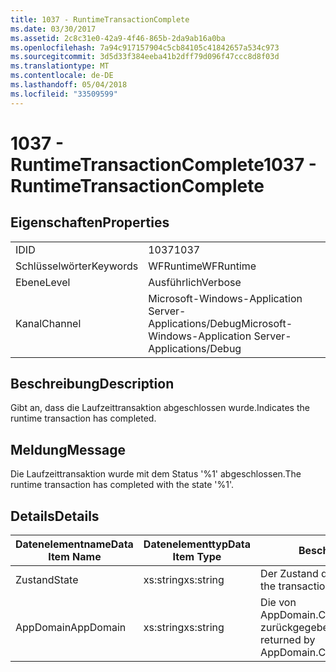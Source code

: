 ```yaml
---
title: 1037 - RuntimeTransactionComplete
ms.date: 03/30/2017
ms.assetid: 2c8c31e0-42a9-4f46-865b-2da9ab16a0ba
ms.openlocfilehash: 7a94c917157904c5cb84105c41842657a534c973
ms.sourcegitcommit: 3d5d33f384eeba41b2dff79d096f47ccc8d8f03d
ms.translationtype: MT
ms.contentlocale: de-DE
ms.lasthandoff: 05/04/2018
ms.locfileid: "33509599"
---
```

# <a name="1037---runtimetransactioncomplete"></a><span data-ttu-id="492e2-102">1037 - RuntimeTransactionComplete</span><span class="sxs-lookup"><span data-stu-id="492e2-102">1037 - RuntimeTransactionComplete</span></span>
## <a name="properties"></a><span data-ttu-id="492e2-103">Eigenschaften</span><span class="sxs-lookup"><span data-stu-id="492e2-103">Properties</span></span>  
  
|||  
|-|-|  
|<span data-ttu-id="492e2-104">ID</span><span class="sxs-lookup"><span data-stu-id="492e2-104">ID</span></span>|<span data-ttu-id="492e2-105">1037</span><span class="sxs-lookup"><span data-stu-id="492e2-105">1037</span></span>|  
|<span data-ttu-id="492e2-106">Schlüsselwörter</span><span class="sxs-lookup"><span data-stu-id="492e2-106">Keywords</span></span>|<span data-ttu-id="492e2-107">WFRuntime</span><span class="sxs-lookup"><span data-stu-id="492e2-107">WFRuntime</span></span>|  
|<span data-ttu-id="492e2-108">Ebene</span><span class="sxs-lookup"><span data-stu-id="492e2-108">Level</span></span>|<span data-ttu-id="492e2-109">Ausführlich</span><span class="sxs-lookup"><span data-stu-id="492e2-109">Verbose</span></span>|  
|<span data-ttu-id="492e2-110">Kanal</span><span class="sxs-lookup"><span data-stu-id="492e2-110">Channel</span></span>|<span data-ttu-id="492e2-111">Microsoft-Windows-Application Server-Applications/Debug</span><span class="sxs-lookup"><span data-stu-id="492e2-111">Microsoft-Windows-Application Server-Applications/Debug</span></span>|  
  
## <a name="description"></a><span data-ttu-id="492e2-112">Beschreibung</span><span class="sxs-lookup"><span data-stu-id="492e2-112">Description</span></span>  
 <span data-ttu-id="492e2-113">Gibt an, dass die Laufzeittransaktion abgeschlossen wurde.</span><span class="sxs-lookup"><span data-stu-id="492e2-113">Indicates the runtime transaction has completed.</span></span>  
  
## <a name="message"></a><span data-ttu-id="492e2-114">Meldung</span><span class="sxs-lookup"><span data-stu-id="492e2-114">Message</span></span>  
 <span data-ttu-id="492e2-115">Die Laufzeittransaktion wurde mit dem Status '%1' abgeschlossen.</span><span class="sxs-lookup"><span data-stu-id="492e2-115">The runtime transaction has completed with the state '%1'.</span></span>  
  
## <a name="details"></a><span data-ttu-id="492e2-116">Details</span><span class="sxs-lookup"><span data-stu-id="492e2-116">Details</span></span>  
  
|<span data-ttu-id="492e2-117">Datenelementname</span><span class="sxs-lookup"><span data-stu-id="492e2-117">Data Item Name</span></span>|<span data-ttu-id="492e2-118">Datenelementtyp</span><span class="sxs-lookup"><span data-stu-id="492e2-118">Data Item Type</span></span>|<span data-ttu-id="492e2-119">Beschreibung</span><span class="sxs-lookup"><span data-stu-id="492e2-119">Description</span></span>|  
|--------------------|--------------------|-----------------|  
|<span data-ttu-id="492e2-120">Zustand</span><span class="sxs-lookup"><span data-stu-id="492e2-120">State</span></span>|<span data-ttu-id="492e2-121">xs:string</span><span class="sxs-lookup"><span data-stu-id="492e2-121">xs:string</span></span>|<span data-ttu-id="492e2-122">Der Zustand der Transaktion.</span><span class="sxs-lookup"><span data-stu-id="492e2-122">The state of the transaction.</span></span>|  
|<span data-ttu-id="492e2-123">AppDomain</span><span class="sxs-lookup"><span data-stu-id="492e2-123">AppDomain</span></span>|<span data-ttu-id="492e2-124">xs:string</span><span class="sxs-lookup"><span data-stu-id="492e2-124">xs:string</span></span>|<span data-ttu-id="492e2-125">Die von AppDomain.CurrentDomain.FriendlyName zurückgegebene Zeichenfolge.</span><span class="sxs-lookup"><span data-stu-id="492e2-125">The string returned by AppDomain.CurrentDomain.FriendlyName.</span></span>|
